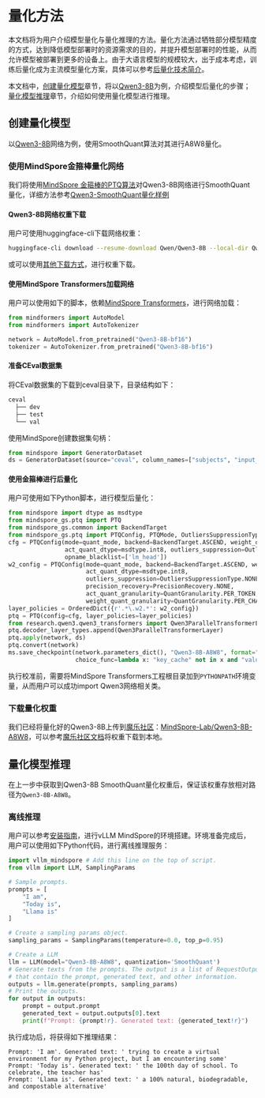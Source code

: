 # 量化方法

本文档将为用户介绍模型量化与量化推理的方法。量化方法通过牺牲部分模型精度的方式，达到降低模型部署时的资源需求的目的，并提升模型部署时的性能，从而允许模型被部署到更多的设备上。由于大语言模型的规模较大，出于成本考虑，训练后量化成为主流模型量化方案，具体可以参考[后量化技术简介](https://gitee.com/mindspore/golden-stick/blob/master/mindspore_gs/ptq/README_CN.md)。

本文档中，[创建量化模型](#创建量化模型)章节，将以[Qwen3-8B](https://huggingface.co/Qwen/Qwen3-8B)为例，介绍模型后量化的步骤；[量化模型推理](#量化模型推理)章节，介绍如何使用量化模型进行推理。

## 创建量化模型

以[Qwen3-8B](https://huggingface.co/Qwen/Qwen3-8B)网络为例，使用SmoothQuant算法对其进行A8W8量化。

### 使用MindSpore金箍棒量化网络

我们将使用[MindSpore 金箍棒的PTQ算法](https://gitee.com/mindspore/golden-stick/blob/master/mindspore_gs/ptq/ptq/README_CN.md)对Qwen3-8B网络进行SmoothQuant量化，详细方法参考[Qwen3-SmoothQuant量化样例](todo)

#### Qwen3-8B网络权重下载

用户可使用huggingface-cli下载网络权重：

```bash
huggingface-cli download --resume-download Qwen/Qwen3-8B --local-dir Qwen3-8B-bf16
```

或可以使用[其他下载方式](../../../getting_started/quick_start/quick_start.md#下载模型)，进行权重下载。

#### 使用MindSpore Transformers加载网络

用户可以使用如下的脚本，依赖[MindSpore Transformers](https://gitee.com/mindspore/mindformers)，进行网络加载：

```python
from mindformers import AutoModel
from mindformers import AutoTokenizer

network = AutoModel.from_pretrained("Qwen3-8B-bf16")
tokenizer = AutoTokenizer.from_pretrained("Qwen3-8B-bf16")
```

#### 准备CEval数据集

将CEval数据集的下载到ceval目录下，目录结构如下：

```bash
ceval
  ├── dev
  ├── test
  └── val
```

使用MindSpore创建数据集句柄：

```python
from mindspore import GeneratorDataset
ds = GeneratorDataset(source="ceval", column_names=["subjects", "input_ids", "labels"])
```

#### 使用金箍棒进行后量化

用户可使用如下Python脚本，进行模型后量化：

```python
from mindspore import dtype as msdtype
from mindspore_gs.ptq import PTQ
from mindspore_gs.common import BackendTarget
from mindspore_gs.ptq import PTQConfig, PTQMode, OutliersSuppressionType, QuantGranularity, PrecisionRecovery
cfg = PTQConfig(mode=quant_mode, backend=BackendTarget.ASCEND, weight_quant_dtype=msdtype.int8,
                act_quant_dtype=msdtype.int8, outliers_suppression=OutliersSuppressionType.SMOOTH,
                opname_blacklist=['lm_head'])
w2_config = PTQConfig(mode=quant_mode, backend=BackendTarget.ASCEND, weight_quant_dtype=msdtype.int8,
                      act_quant_dtype=msdtype.int8,
                      outliers_suppression=OutliersSuppressionType.NONE,
                      precision_recovery=PrecisionRecovery.NONE,
                      act_quant_granularity=QuantGranularity.PER_TOKEN,
                      weight_quant_granularity=QuantGranularity.PER_CHANNEL)
layer_policies = OrderedDict({r'.*\.w2.*': w2_config})
ptq = PTQ(config=cfg, layer_policies=layer_policies)
from research.qwen3.qwen3_transformers import Qwen3ParallelTransformerLayer
ptq.decoder_layer_types.append(Qwen3ParallelTransformerLayer)
ptq.apply(network, ds)
ptq.convert(network)
ms.save_checkpoint(network.parameters_dict(), "Qwen3-8B-A8W8", format="safetensors",
                   choice_func=lambda x: "key_cache" not in x and "value_cache" not in x and "float_weight" not in x)
```

执行校准前，需要将MindSpore Transformers工程根目录加到`PYTHONPATH`环境变量，从而用户可以成功import Qwen3网络相关类。

### 下载量化权重

我们已经将量化好的Qwen3-8B上传到[魔乐社区](https://modelers.cn)：[MindSpore-Lab/Qwen3-8B-A8W8](https://modelers.cn/models/MindSpore-Lab/Qwen3-8B-A8W8)，可以参考[魔乐社区文档](https://modelers.cn/docs/zh/openmind-hub-client/0.9/basic_tutorial/download.html)将权重下载到本地。

## 量化模型推理

在上一步中获取到Qwen3-8B SmoothQuant量化权重后，保证该权重存放相对路径为`Qwen3-8B-A8W8`。

### 离线推理

用户可以参考[安装指南](../../../getting_started/installation/installation.md)，进行vLLM MindSpore的环境搭建。环境准备完成后，用户可以使用如下Python代码，进行离线推理服务：

```python
import vllm_mindspore # Add this line on the top of script.
from vllm import LLM, SamplingParams

# Sample prompts.
prompts = [
    "I am",
    "Today is",
    "Llama is"
]

# Create a sampling params object.
sampling_params = SamplingParams(temperature=0.0, top_p=0.95)

# Create a LLM
llm = LLM(model="Qwen3-8B-A8W8", quantization='SmoothQuant')
# Generate texts from the prompts. The output is a list of RequestOutput objects
# that contain the prompt, generated text, and other information.
outputs = llm.generate(prompts, sampling_params)
# Print the outputs.
for output in outputs:
    prompt = output.prompt
    generated_text = output.outputs[0].text
    print(f"Prompt: {prompt!r}. Generated text: {generated_text!r}")
```

执行成功后，将获得如下推理结果：

```text
Prompt: 'I am'. Generated text: ' trying to create a virtual environment for my Python project, but I am encountering some'
Prompt: 'Today is'. Generated text: ' the 100th day of school. To celebrate, the teacher has'
Prompt: 'Llama is'. Generated text: ' a 100% natural, biodegradable, and compostable alternative'
```

